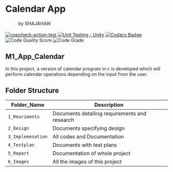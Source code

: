 # Calendar App
> #### by SHAJAHAN
[![cppcheck-action-test](https://github.com/syedshajahan/M1_App_Calendar/actions/workflows/cppcheck.yml/badge.svg)](https://github.com/syedshajahan/M1_App_Calendar/actions/workflows/cppcheck.yml)
[![Unit Testing - Unity](https://github.com/syedshajahan/M1_App_Calendar/actions/workflows/unity.yml/badge.svg)](https://github.com/syedshajahan/M1_App_Calendar/actions/workflows/unity.yml)
[![Codacy Badge](https://api.codacy.com/project/badge/Grade/47a5d4b20a9d461a8c0b1ce4cd238329)](https://app.codacy.com/gh/syedshajahan/M1_App_Calendar?utm_source=github.com&utm_medium=referral&utm_content=syedshajahan/M1_App_Calendar&utm_campaign=Badge_Grade_Settings)
![Code Quality Score](https://api.codiga.io/project/29896/score/svg)
![Code Grade](https://api.codiga.io/project/29896/status/svg)

## M1_App_Calendar
In this project, a version of calendar program in c is developed which will perform calendar operations depending on the input from the user.
## Folder Structure

Folder_Name      |  Description
-----------------|--------------
`1_Reuriments`     |  Documents detailing requirements and research
`2_Design`         |  Documents specifying design
`3_Implemenation` |  All codes and Documentation
`4_Testplan`       |  Documents with test plans
  `5_Report`       |  Documentation of whole project
`6_Images`         |  All the images of this project
